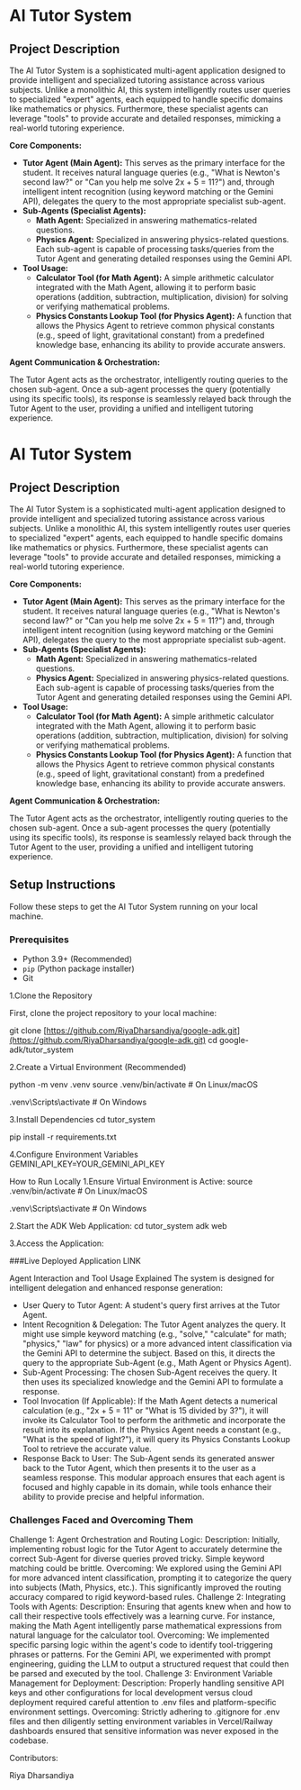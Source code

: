 # AI Tutor System

## Project Description

The AI Tutor System is a sophisticated multi-agent application designed to provide intelligent and specialized tutoring assistance across various subjects. Unlike a monolithic AI, this system intelligently routes user queries to specialized "expert" agents, each equipped to handle specific domains like mathematics or physics. Furthermore, these specialist agents can leverage "tools" to provide accurate and detailed responses, mimicking a real-world tutoring experience.

**Core Components:**

* **Tutor Agent (Main Agent):** This serves as the primary interface for the student. It receives natural language queries (e.g., "What is Newton's second law?" or "Can you help me solve 2x + 5 = 11?") and, through intelligent intent recognition (using keyword matching or the Gemini API), delegates the query to the most appropriate specialist sub-agent.
* **Sub-Agents (Specialist Agents):**
    * **Math Agent:** Specialized in answering mathematics-related questions.
    * **Physics Agent:** Specialized in answering physics-related questions.
    Each sub-agent is capable of processing tasks/queries from the Tutor Agent and generating detailed responses using the Gemini API.
* **Tool Usage:**
    * **Calculator Tool (for Math Agent):** A simple arithmetic calculator integrated with the Math Agent, allowing it to perform basic operations (addition, subtraction, multiplication, division) for solving or verifying mathematical problems.
    * **Physics Constants Lookup Tool (for Physics Agent):** A function that allows the Physics Agent to retrieve common physical constants (e.g., speed of light, gravitational constant) from a predefined knowledge base, enhancing its ability to provide accurate answers.

**Agent Communication & Orchestration:**

The Tutor Agent acts as the orchestrator, intelligently routing queries to the chosen sub-agent. Once a sub-agent processes the query (potentially using its specific tools), its response is seamlessly relayed back through the Tutor Agent to the user, providing a unified and intelligent tutoring experience.

# AI Tutor System

## Project Description

The AI Tutor System is a sophisticated multi-agent application designed to provide intelligent and specialized tutoring assistance across various subjects. Unlike a monolithic AI, this system intelligently routes user queries to specialized "expert" agents, each equipped to handle specific domains like mathematics or physics. Furthermore, these specialist agents can leverage "tools" to provide accurate and detailed responses, mimicking a real-world tutoring experience.

**Core Components:**

* **Tutor Agent (Main Agent):** This serves as the primary interface for the student. It receives natural language queries (e.g., "What is Newton's second law?" or "Can you help me solve 2x + 5 = 11?") and, through intelligent intent recognition (using keyword matching or the Gemini API), delegates the query to the most appropriate specialist sub-agent.
* **Sub-Agents (Specialist Agents):**
    * **Math Agent:** Specialized in answering mathematics-related questions.
    * **Physics Agent:** Specialized in answering physics-related questions.
    Each sub-agent is capable of processing tasks/queries from the Tutor Agent and generating detailed responses using the Gemini API.
* **Tool Usage:**
    * **Calculator Tool (for Math Agent):** A simple arithmetic calculator integrated with the Math Agent, allowing it to perform basic operations (addition, subtraction, multiplication, division) for solving or verifying mathematical problems.
    * **Physics Constants Lookup Tool (for Physics Agent):** A function that allows the Physics Agent to retrieve common physical constants (e.g., speed of light, gravitational constant) from a predefined knowledge base, enhancing its ability to provide accurate answers.

**Agent Communication & Orchestration:**

The Tutor Agent acts as the orchestrator, intelligently routing queries to the chosen sub-agent. Once a sub-agent processes the query (potentially using its specific tools), its response is seamlessly relayed back through the Tutor Agent to the user, providing a unified and intelligent tutoring experience.


## Setup Instructions

Follow these steps to get the AI Tutor System running on your local machine.

### Prerequisites

* Python 3.9+ (Recommended)
* `pip` (Python package installer)
* Git

1.Clone the Repository

First, clone the project repository to your local machine:

git clone [https://github.com/RiyaDharsandiya/google-adk.git](https://github.com/RiyaDharsandiya/google-adk.git)
cd google-adk/tutor_system

2.Create a Virtual Environment (Recommended)

python -m venv .venv
source .venv/bin/activate  # On Linux/macOS

.venv\Scripts\activate   # On Windows 

3.Install Dependencies
cd tutor_system

pip install -r requirements.txt

4.Configure Environment Variables
GEMINI_API_KEY=YOUR_GEMINI_API_KEY


How to Run Locally
1.Ensure Virtual Environment is Active:
source .venv/bin/activate  # On Linux/macOS

.venv\Scripts\activate   # On Windows

2.Start the ADK Web Application:
cd tutor_system
adk web

3.Access the Application:

###Live Deployed Application LINK


Agent Interaction and Tool Usage Explained
The system is designed for intelligent delegation and enhanced response generation:

* User Query to Tutor Agent: A student's query first arrives at the Tutor Agent.
* Intent Recognition & Delegation: The Tutor Agent analyzes the query. It might use simple keyword matching (e.g., "solve," "calculate" for math; "physics," "law" for physics) or a more advanced intent classification via the Gemini API to determine the subject. Based on this, it directs the query to the appropriate Sub-Agent (e.g., Math Agent or Physics Agent).
* Sub-Agent Processing: The chosen Sub-Agent receives the query. It then uses its specialized knowledge and the Gemini API to formulate a response.
* Tool Invocation (If Applicable):
If the Math Agent detects a numerical calculation (e.g., "2x + 5 = 11" or "What is 15 divided by 3?"), it will invoke its Calculator Tool to perform the arithmetic and incorporate the result into its explanation.
If the Physics Agent needs a constant (e.g., "What is the speed of light?"), it will query its Physics Constants Lookup Tool to retrieve the accurate value.
* Response Back to User: The Sub-Agent sends its generated answer back to the Tutor Agent, which then presents it to the user as a seamless response.
This modular approach ensures that each agent is focused and highly capable in its domain, while tools enhance their ability to provide precise and helpful information.

### Challenges Faced and Overcoming Them 
Challenge 1: Agent Orchestration and Routing Logic:
Description: Initially, implementing robust logic for the Tutor Agent to accurately determine the correct Sub-Agent for diverse queries proved tricky. Simple keyword matching could be brittle.
Overcoming: We explored using the Gemini API for more advanced intent classification, prompting it to categorize the query into subjects (Math, Physics, etc.). This significantly improved the routing accuracy compared to rigid keyword-based rules.
Challenge 2: Integrating Tools with Agents:
Description: Ensuring that agents knew when and how to call their respective tools effectively was a learning curve. For instance, making the Math Agent intelligently parse mathematical expressions from natural language for the calculator tool.
Overcoming: We implemented specific parsing logic within the agent's code to identify tool-triggering phrases or patterns. For the Gemini API, we experimented with prompt engineering, guiding the LLM to output a structured request that could then be parsed and executed by the tool.
Challenge 3: Environment Variable Management for Deployment:
Description: Properly handling sensitive API keys and other configurations for local development versus cloud deployment required careful attention to .env files and platform-specific environment settings.
Overcoming: Strictly adhering to .gitignore for .env files and then diligently setting environment variables in Vercel/Railway dashboards ensured that sensitive information was never exposed in the codebase.


Contributors:

Riya Dharsandiya